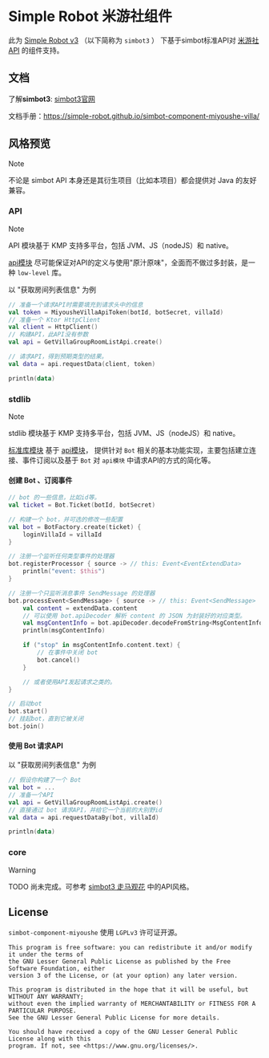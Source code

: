 # Simple Robot 米游社组件

此为 [Simple Robot v3][simbot3] （以下简称为 `simbot3` ）
下基于simbot标准API对 [米游社 API](https://webstatic.mihoyo.com/vila/bot/doc/) 的组件支持。

[simbot3]: https://github.com/simple-robot/simpler-robot

## 文档

了解**simbot3**: [simbot3官网](https://simbot.forte.love)

文档手册：https://simple-robot.github.io/simbot-component-miyoushe-villa/

## 风格预览

> [!note]
> 不论是 simbot API 本身还是其衍生项目（比如本项目）都会提供对 Java 的友好兼容。

### API

> [!note]
> API 模块基于 KMP 支持多平台，包括 JVM、JS（nodeJS）和 native。

[api模块](simbot-component-miyoushe-villa-api) 尽可能保证对API的定义与使用"原汁原味"，全面而不做过多封装，是一种 `low-level` 库。

以 "获取房间列表信息" 为例

```kotlin
// 准备一个请求API时需要填充到请求头中的信息
val token = MiyousheVillaApiToken(botId, botSecret, villaId)
// 准备一个 Ktor HttpClient
val client = HttpClient()
// 构建API，此API没有参数
val api = GetVillaGroupRoomListApi.create()

// 请求API，得到预期类型的结果。
val data = api.requestData(client, token)

println(data)
```

### stdlib

> [!note]
> stdlib 模块基于 KMP 支持多平台，包括 JVM、JS（nodeJS）和 native。

[标准库模块](simbot-component-miyoushe-villa-stdlib) 基于 [api模块](simbot-component-miyoushe-villa-api)，
提供针对 `Bot` 相关的基本功能实现，主要包括建立连接、事件订阅以及基于 `Bot` 对 `api模块` 中请求API的方式的简化等。

#### 创建 Bot 、订阅事件

```kotlin
// bot 的一些信息，比如id等。
val ticket = Bot.Ticket(botId, botSecret)

// 构建一个 bot，并可选的修改一些配置
val bot = BotFactory.create(ticket) {
    loginVillaId = villaId
}

// 注册一个监听任何类型事件的处理器
bot.registerProcessor { source -> // this: Event<EventExtendData>
    println("event: $this")
}

// 注册一个只监听消息事件 SendMessage 的处理器
bot.processEvent<SendMessage> { source -> // this: Event<SendMessage>
    val content = extendData.content
    // 可以使用 bot.apiDecoder 解析 content 的 JSON 为封装好的对应类型。
    val msgContentInfo = bot.apiDecoder.decodeFromString<MsgContentInfo<TextMsgContent>>(content)
    println(msgContentInfo)

    if ("stop" in msgContentInfo.content.text) {
        // 在事件中关闭 bot
        bot.cancel()
    }

    // 或者使用API发起请求之类的。
}

// 启动bot
bot.start()
// 挂起bot，直到它被关闭
bot.join()
```

#### 使用 Bot 请求API

以 "获取房间列表信息" 为例

```kotlin
// 假设你构建了一个 Bot
val bot = ...
// 准备一个API
val api = GetVillaGroupRoomListApi.create()
// 直接通过 bot 请求API，并给它一个当前的大别野id
val data = api.requestDataBy(bot, villaId)

println(data)
```

### core

> [!warning]
> TODO 尚未完成。可参考 [simbot3 走马观花](https://simbot.forte.love/docs/take-a-look/listen-overview) 中的API风格。

## License

`simbot-component-miyoushe` 使用 `LGPLv3` 许可证开源。

```
This program is free software: you can redistribute it and/or modify it under the terms of 
the GNU Lesser General Public License as published by the Free Software Foundation, either 
version 3 of the License, or (at your option) any later version.

This program is distributed in the hope that it will be useful, but WITHOUT ANY WARRANTY;
without even the implied warranty of MERCHANTABILITY or FITNESS FOR A PARTICULAR PURPOSE. 
See the GNU Lesser General Public License for more details.

You should have received a copy of the GNU Lesser General Public License along with this 
program. If not, see <https://www.gnu.org/licenses/>.

